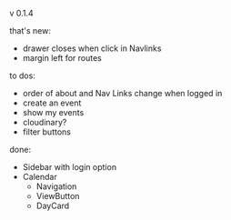 v 0.1.4

that's new:

- drawer closes when click in Navlinks
- margin left for routes

to dos:

- order of about and Nav Links change when logged in
- create an event
- show my events
- cloudinary?
- filter buttons

done:

- Sidebar with login option
- Calendar
  - Navigation
  - ViewButton
  - DayCard
